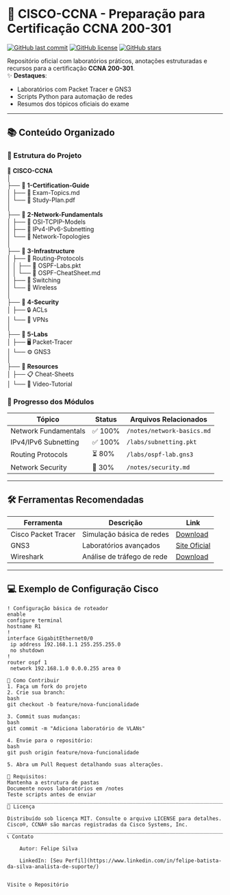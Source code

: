

# 🚀 CISCO-CCNA - Preparação para Certificação CCNA 200-301

[![GitHub last commit](https://img.shields.io/github/last-commit/Felipe-Batista-Silva/CISCO-CCNA)](https://github.com/Felipe-Batista-Silva/CISCO-CCNA/commits/main)
[![GitHub license](https://img.shields.io/github/license/Felipe-Batista-Silva/CISCO-CCNA)](https://github.com/Felipe-Batista-Silva/CISCO-CCNA/blob/main/LICENSE)
[![GitHub stars](https://img.shields.io/github/stars/Felipe-Batista-Silva/CISCO-CCNA)](https://github.com/Felipe-Batista-Silva/CISCO-CCNA/stargazers)

Repositório oficial com laboratórios práticos, anotações estruturadas e recursos para a certificação **CCNA 200-301**.  
✨ **Destaques**:  
- Laboratórios com Packet Tracer e GNS3  
- Scripts Python para automação de redes  
- Resumos dos tópicos oficiais do exame  

---

## 📚 **Conteúdo Organizado**

### 📂 Estrutura do Projeto

📁 **CISCO-CCNA**  
│  
├── 📂 **1-Certification-Guide**  
│   ├── 📄 Exam-Topics.md  
│   └── 📄 Study-Plan.pdf  
│  
├── 📂 **2-Network-Fundamentals**  
│   ├── 📂 OSI-TCPIP-Models  
│   ├── 📂 IPv4-IPv6-Subnetting  
│   └── 📂 Network-Topologies  
│  
├── 📂 **3-Infrastructure**  
│   ├── 📂 Routing-Protocols  
│   │   ├── 🧪 OSPF-Labs.pkt  
│   │   └── 📝 OSPF-CheatSheet.md  
│   ├── 📂 Switching  
│   └── 📂 Wireless  
│  
├── 📂 **4-Security**  
│   ├── 🔒 ACLs  
│   └── 🔐 VPNs  
│  
├── 📂 **5-Labs**  
│   ├── 🖥️ Packet-Tracer  
│   └️── ⚙️ GNS3  
│  
├── 📂 **Resources**  
│   ├── 📋 Cheat-Sheets  
│   └── 🎥 Video-Tutorial


### 📌 Progresso dos Módulos
| Tópico                | Status         | Arquivos Relacionados       |
|-----------------------|----------------|-----------------------------|
| Network Fundamentals  | ✅ 100%        | `/notes/network-basics.md`  |
| IPv4/IPv6 Subnetting  | ✅ 100%        | `/labs/subnetting.pkt`      |
| Routing Protocols     | ⏳ 80%         | `/labs/ospf-lab.gns3`       |
| Network Security      | 🚧 30%         | `/notes/security.md`        |

---

## 🛠️ **Ferramentas Recomendadas**
| Ferramenta            | Descrição                          | Link                          |
|-----------------------|------------------------------------|-------------------------------|
| Cisco Packet Tracer   | Simulação básica de redes          | [Download](https://www.netacad.com/) |
| GNS3                  | Laboratórios avançados             | [Site Oficial](https://www.gns3.com/) |
| Wireshark             | Análise de tráfego de rede         | [Download](https://www.wireshark.org/) |

---

## 💻 **Exemplo de Configuração Cisco**
```cisco
! Configuração básica de roteador
enable
configure terminal
hostname R1
!
interface GigabitEthernet0/0
 ip address 192.168.1.1 255.255.255.0
 no shutdown
!
router ospf 1
 network 192.168.1.0 0.0.0.255 area 0

🔄 Como Contribuir
1. Faça um fork do projeto
2. Crie sua branch:
bash
git checkout -b feature/nova-funcionalidade

3. Commit suas mudanças:
bash
git commit -m "Adiciona laboratório de VLANs"

4. Envie para o repositório:
bash
git push origin feature/nova-funcionalidade

5. Abra um Pull Request detalhando suas alterações.

📌 Requisitos:
Mantenha a estrutura de pastas
Documente novos laboratórios em /notes
Teste scripts antes de enviar
_______________________________________________________________________________________
📜 Licença

Distribuído sob licença MIT. Consulte o arquivo LICENSE para detalhes.
Cisco®, CCNA® são marcas registradas da Cisco Systems, Inc.
________________________________________________________________________________________
📞 Contato

    Autor: Felipe Silva

    LinkedIn: [Seu Perfil](https://www.linkedin.com/in/felipe-batista-da-silva-analista-de-suporte/)


Visite o Repositório
